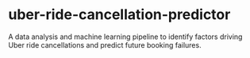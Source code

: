 # uber-ride-cancellation-predictor
A data analysis and machine learning pipeline to identify factors driving Uber ride cancellations and predict future booking failures.
